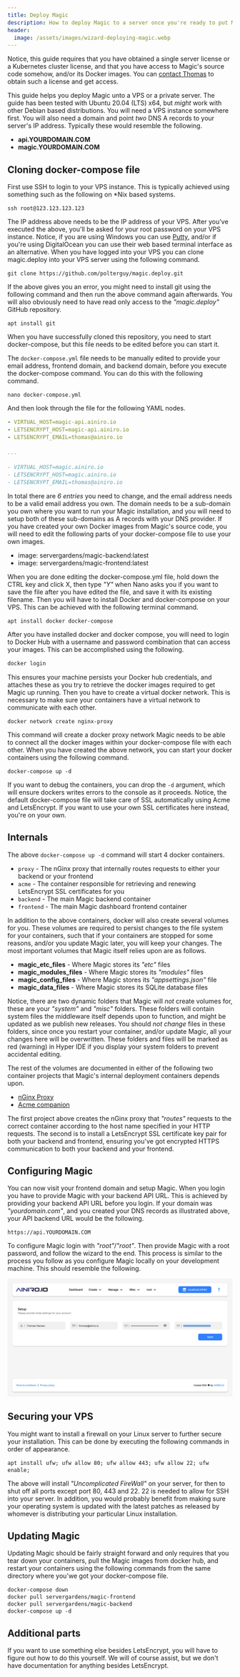 ```yaml
---
title: Deploy Magic
description: How to deploy Magic to a server once you're ready to put Magic into production
header:
  image: /assets/images/wizard-deploying-magic.webp
---
```


Notice, this guide requires that you have obtained a single server license or a Kubernetes cluster license, and that you have access to Magic's source code somehow, and/or its Docker images. You can [contact Thomas](mailto:thomas@ainiro.io) to obtain such a license and get access.

This guide helps you deploy Magic unto a VPS or a private server. The guide has been tested with Ubuntu 20.04 (LTS) x64, but _might_ work with other Debian based distributions. You will need a VPS instance somewhere first. You will also need a domain and point _two_ DNS A records to your server's IP address. Typically these would resemble the following.

* __api.YOURDOMAIN.COM__
* __magic.YOURDOMAIN.COM__

## Cloning docker-compose file

First use SSH to login to your VPS instance. This is typically achieved using something such as the following
on *Nix based systems.

```
ssh root@123.123.123.123
```

The IP address above needs to be the IP address of your VPS. After you've executed the above, you'll be
asked for your root password on your VPS instance. Notice, if you are using Windows you can use
[Putty](https://www.chiark.greenend.org.uk/~sgtatham/putty/), and/or
if you're using DigitalOcean you can use their web based terminal interface as an alternative. When you have
logged into your VPS you can clone magic.deploy into your VPS server using the following command.

```
git clone https://github.com/polterguy/magic.deploy.git
```

If the above gives you an error, you might need to install git using the following command and then run the above command again afterwards. You will also obviously need to have read only access to the _"magic.deploy"_ GitHub repository.

```
apt install git
```

When you have successfully cloned this repository, you need to start docker-compose, but this file needs to be edited before you can start it.

The `docker-compose.yml` file needs to be manually edited to provide your email address, frontend domain, and backend domain, before you execute the docker-compose command. You can do this with the following command.

```
nano docker-compose.yml
```

And then look through the file for the following YAML nodes.

```yaml
- VIRTUAL_HOST=magic-api.ainiro.io
- LETSENCRYPT_HOST=magic-api.ainiro.io
- LETSENCRYPT_EMAIL=thomas@ainiro.io

...

- VIRTUAL_HOST=magic.ainiro.io
- LETSENCRYPT_HOST=magic.ainiro.io
- LETSENCRYPT_EMAIL=thomas@ainiro.io
```

In total there are _6 entries_ you need to change, and the email address needs to be a valid email address you own. The domain needs to be a sub-domain you own where you want to run your Magic installation, and you will need to setup both of these sub-domains as A records with your DNS provider. If you have created your own Docker images from Magic's source code, you will need to edit the following parts of your docker-compose file to use your own images.

* image: servergardens/magic-backend:latest
* image: servergardens/magic-frontend:latest

When you are done editing the docker-compose.yml file, hold down the CTRL key and click X, then type _"Y"_ when Nano asks you if you want to save the file after you have edited the file, and save it with its existing filename. Then you will have to install Docker and docker-compose on your VPS. This can be achieved with the following terminal command.

```
apt install docker docker-compose
```

After you have installed docker and docker compose, you will need to login to Docker Hub with a username and password combination that can access your images. This can be accomplished using the following.

```bash
docker login
```

This ensures your machine persists your Docker hub credentials, and attaches these as you try to retrieve the docker images required to get Magic up running. Then you have to create a virtual docker network. This is necessary to make sure your containers have a virtual network to communicate with each other.

```
docker network create nginx-proxy
```

This command will create a docker proxy network Magic needs to be able to connect
all the docker images within your docker-compose file with each other. When you have created the
above network, you can start your docker containers using the following command.

```
docker-compose up -d
```

If you want to debug the containers, you can drop the `-d` argument, which will ensure dockers writes errors to the console as it proceeds. Notice, the default docker-compose file will take care of SSL automatically using Acme and LetsEncrypt. If you want to use your own SSL certificates here instead, you're on your own.

## Internals

The above `docker-compose up -d` command will start 4 docker containers.

* `proxy` - The nGinx proxy that internally routes requests to either your backend or your frontend
* `acme` - The container responsible for retrieving and renewing LetsEncrypt SSL certificates for you
* `backend` - The main Magic backend container
* `frontend` - The main Magic dashboard frontend container

In addition to the above containers, docker will also create several volumes for you. These volumes are required to persist changes to the file system for your containers, such that if your containers are stopped for some reasons, and/or you update Magic later, you will keep your changes. The most important volumes that Magic itself relies upon are as follows.

* __magic_etc_files__ - Where Magic stores its _"etc"_ files
* __magic_modules_files__ - Where Magic stores its _"modules"_ files
* __magic_config_files__ - Where Magic stores its _"appsettings.json"_ file
* __magic_data_files__ - Where Magic stores its SQLite database files

Notice, there are two dynamic folders that Magic will _not_ create volumes for, these are your _"system"_ and _"misc"_ folders. These folders will contain system files the middleware itself depends upon to function, and might be updated as we publish new releases. You should _not change_ files in these folders, since once you restart your container, and/or update Magic, all your changes here will be overwritten. These folders and files will be marked as red (warning) in Hyper IDE if you display your system folders to prevent accidental editing.

The rest of the volumes are documented in either of the following two container projects that Magic's internal deployment containers depends upon.

* [nGinx Proxy](https://github.com/nginx-proxy/nginx-proxy)
* [Acme companion](https://github.com/nginx-proxy/acme-companion)

The first project above creates the nGinx proxy that _"routes"_ requests to the correct container according to the host name specified in your HTTP requests. The second is to install a LetsEncrypt SSL certificate key pair for both your backend and frontend, ensuring you've got encrypted HTTPS communication to both your backend and your frontend.

## Configuring Magic

You can now visit your frontend domain and setup Magic. When you login you have to provide Magic with your backend API URL. This is achieved by providing your backend API URL before you login. If your domain was _"yourdomain.com"_, and you created your DNS records as illustrated above, your API backend URL would be the following.

```
https://api.YOURDOMAIN.COM
```

To configure Magic login with _"root"_/_"root"_. Then provide Magic with a root password, and follow the wizard to the end. This process is similar to the process you follow as you configure Magic locally on your development machine. This should resemble the following.

![Screenshot of initially configuring Magic after installing it on your VPS](/images/setup-magic.jpeg)

## Securing your VPS

You might want to install a firewall on your Linux server to further secure your installation. This can be done by executing the following commands in order of appearance.

```
apt install ufw; ufw allow 80; ufw allow 443; ufw allow 22; ufw enable;
```

The above will install _"Uncomplicated FireWall"_ on your server, for then to shut off all ports except port 80, 443 and 22. 22 is needed to allow for SSH into your server. In addition, you would probably benefit from making sure your operating system is updated with the latest patches as released by whomever is distributing your particular Linux installation.

## Updating Magic

Updating Magic should be fairly straight forward and only requires that you tear down your containers, pull the Magic images from docker hub, and restart your containers using the following commands from the same directory where you'we got your docker-compose file.

```
docker-compose down
docker pull servergardens/magic-frontend
docker pull servergardens/magic-backend
docker-compose up -d
```

## Additional parts

If you want to use something else besides LetsEncrypt, you will have to figure out how to do this yourself. We will of course assist, but we don't have documentation for anything besides LetsEncrypt.
